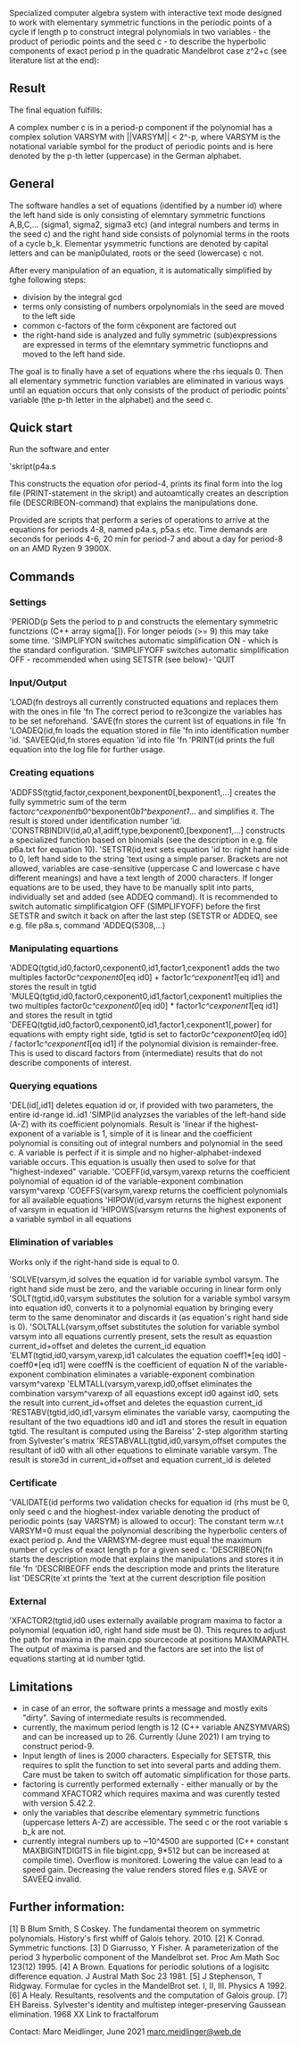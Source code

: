 Specialized computer algebra system with interactive text mode designed to work with elementary symmetric functions
in the periodic points of a cycle if length p to construct integral polynomials in two variables - the product
of periodic points and the seed c - to describe the hyperbolic components of exact period p
in the quadratic Mandelbrot case z^2+c (see literature list at the end):

## Result

The final equation fulfills:

A complex number c is in a period-p component if the polynomial has a complex solution VARSYM
with ||VARSYM|| < 2^-p, where VARSYM is the notational variable symbol for the product of periodic points and
is here denoted by the p-th letter (uppercase) in the German alphabet.

## General

The software handles a set of equations (identified by a number id) where the left hand side is only consisting of
elemntary symmetric functions A,B,C,... (sigma1, sigma2, sigma3 etc) (and integral numbers and terms in the seed
c) and the right hand side consists of polynomial terms
in the roots of a cycle b_k. Elementar ysymmetric functions are denoted by capital letters and can
be manip0ulated, roots or the seed (lowercase) c not.

After every manipulation of an equation, it is automatically simplified by tghe following steps:
- division by the integral gcd
- terms only consisting of numbers orpolynomials in the seed are moved to the left side
- common c-factors of the form cêxponent are factored out
- the right-hand side is analyzed and fully symmetric (sub)expressions are expressed in terms of
the elemntary symmetric functiopns and moved to the left hand side.

The goal is to finally have a set of equations where the rhs iequals 0. Then all elementary symmetric function
variables are eliminated in various ways until an equation occurs that only consists
of the product of periodic points' variable (the p-th letter in the alphabet) and
the seed c.

## Quick start

Run the software and enter

'skript(p4a.s

This constructs the equation ofor period-4, prints its final form into the log file (PRINT-statement in the skript)
and autoamtically creates an description file (DESCRIBEON-command) that explains the manipulations done.

Provided are scripts that perform a series of operations to arrive at the equations for
periods 4-8, named p4a.s, p5a.s etc. Time demands are seconds for periods 4-6, 20 min for
period-7 and about a day for period-8 on an AMD Ryzen 9 3900X.

## Commands

### Settings
'PERIOD(p
Sets the period to p and constructs the elementary symmetric functzions (C++ array sigma[]). For longer peiods (>= 9) this may take some time.
'SIMPLIFYON
switches automatic simplification ON - which is the standard configuration.
'SIMPLIFYOFF
switches automatic simplification OFF - recommended when using SETSTR (see below)-
'QUIT

### Input/Output
'LOAD(fn
destroys all currently constructed equations and replaces them with the ones in file 'fn
The correct period to re3congize the variables has to be set neforehand.
'SAVE(fn
stores the current list of equations in file 'fn
'LOADEQ(id,fn
loads the equation stored in file 'fn into identification number 'id.
'SAVEEQ(id,fn
stores equation 'id into file 'fn
'PRINT(id
prints the full equation into the log file for further usage.

### Creating equations
'ADDFSS(tgtid,factor,cexponent,bexponent0[,bexponent1,...]
creates the fully symmetric sum of the term factor*c^cexponent*b0^bexponent0*b1^bexponent1*... and simplifies it. The result is stored
under identification number 'id.
'CONSTRBINDIV(id,a0,a1,adiff,type,bexponent0,[bexponent1,...]
constructs a specialized function based on binomials (see the description in e.g. file p6a.txt for equation 10).
'SETSTR(id,text
sets equation 'id to: right hand side to 0, left hand side to the string 'text using a simple parser. Brackets are not allowed, variables are case-sensitive (uppercase C and lowercase c have different meanings) and
have a text length of 2000 characters. If longer equations are to be used, they have to be manually split into parts,
individually set and added (see ADDEQ command). It is recommended to switch automatic simplificatgion OFF (SIMPLIFYOFF) before the first SETSTR
and switch it back on after the last step (SETSTR or ADDEQ, see e.g. file p8a.s, command 'ADDEQ(5308,...)

### Manipulating equartions
'ADDEQ(tgtid,id0,factor0,cexponent0,id1,factor1,cexponent1
adds the two multiples factor0*c^cexponent0*[eq id0] + factor1*c^cexponent1*[eq id1] and stores the result in tgtid
'MULEQ(tgtid,id0,factor0,cexponent0,id1,factor1,cexponent1
multiplies the two multiples factor0*c^cexponent0*[eq id0] * factor1*c^cexponent1*[eq id1] and stores the result in tgtid
'DEFEQ(tgtid,id0,factor0,cexponent0,id1,factor1,cexponent1[,power]
for equations with empty right side, tgtid is set to factor0*c^cexponent0*[eq id0] / factor1*c^cexponent1*[eq id1] if the polynomial division is remainder-free. This is used to discard factors from
(intermediate) results that do not describe components of interest.

### Querying equations
'DEL(id[,id1]
deletes equation id or, if provided with two parameters, the entire id-range id..id1
'SIMP(id
analyzses the variables of the left-hand side (A-Z) with its coefficient polynomials. Result is 'linear if the highest-exponent of a variable is 1, simple of it is linear and the coefficient polynomial is consiting out of integral numbers and polynomial in the seed c.
A variable is perfect if it is simple and no higher-alphabet-indexed variable occurs. This equation is usually then used to solve for that "highest-indexed" variable.
'COEFF(id,varsym,varexp
returns the coefficient polynomial of equation id of the variable-exponent combination varsym^varexp
'COEFFS(varsym,varexp
returns the coefficient polynomials for all available equations
'HIPOW(id,varsym
returns the highest exponent of varsym in equation id
'HIPOWS(varsym
returns the highest exponents of a variable symbol in all equations

### Elimination of variables
Works only if the right-hand side is equal to 0.

'SOLVE(varsym,id
solves the equation id for variable symbol varsym. The right hand side must be zero, and the variable occuring in linear form only
'SOLT(tgtid,id0,varsym
substitutes the solution for a variable symbol varsym into equation id0, converts it to a polynomial equation by bringing
every term to the same denominator and discards it (as equation's right hand side is 0).
'SOLTALL(varsym,offset
substitutes the solution for variable symbol varsym into all equations currently present, sets the result
as equastion current_id+offset and deletes the current_id equation
'ELMT(tgtid,id0,varsym,varexp,id1
calculates the equation coeff1*[eq id0] - coeff0*[eq id1] were coeffN is the coefficient of equation N of
the variable-exponent combination
eliminates a variable-exponent combination varsym^varexp
'ELMTALL(varsym,varexp,id0,offset
eliminates the combination varsym^varexp of all equastions except id0 against id0, sets the result
into current_id+offset and deletes the equastion current_id
'RESTABV(tgtid,id0,id1,varsym
eliminates the variable varsy, caomputing the resultant of the two equadtions id0 and id1 and stores the result in equation tgtid. The resultant is computed
using the Bareiss' 2-step algorithm starting from Sylvester's matrix
'RESTABVALL(tgtid,id0,varsym,offset
computes the resultant of id0 with all other equations to eliminate variable varsym. The result is store3d in current_id+offset and
equation current_id is deleted

### Certificate
'VALIDATE(id
performs two validation checks for equation id (rhs must be 0, only seed c and the hioghest-index variable denoting the
product of periodic points (say VARSYM) is allowed to occur): The constant term w.r.t VARSYM=0 must equal the polynomial describing the hyperbolic
centers of exact period p. And the VARMSYM-degree must equal the maximum number of cycles of exact length p for a given seed c.
'DESCRIBEON(fn
starts the description mode that explains the manipulations and stores it in file 'fn
'DESCRIBEOFF
ends the description mode and prints the literature list
'DESCR(te´xt
prints the 'text at the current description file position

### External
'XFACTOR2(tgtid,id0
uses externally available program maxima to factor a polynomial (equation id0, right hand side must be 0). This requres
to adjust the path for maxima in the main.cpp sourcecode at positions MAXIMAPATH. The output of maxima is parsed and the factors
are set into the list of equations starting at id number tgtid.

## Limitations
- in case of an error, the software prints a message and mostly exits "dirty". Saving of intermediate results is recommended.
- currently, the maximum period length is 12 (C++ variable ANZSYMVARS) and can be increased up to 26. Currently (June 2021) I am trying to construct period-9.
- Input length of lines is 2000 characters. Especially for SETSTR, this requires to split the function to set into several parts and adding them. Care must be taken to switch off automatic simplification for those parts.
- factoring is currently performed externally - either manually or by the command XFACTOR2 which requires maxima and was curently tested with version 5.42.2.
- only the variables that describe elementary symmetric functions (uppercase letters A-Z) are accessible. The seed c or the
root variable s b_k are not.
- currently integral numbers up to ~10^4500 are supported (C++ constant MAXBIGINTDIGITS in file bigint.cpp, 9*512 but can be increased at compile time). Overflow is monitored. Lowering the value can lead to a speed gain. Decreasing the value renders stored files e.g. SAVE or SAVEEQ invalid.


## Further information:
[1] B Blum Smith, S Coskey. The fundamental theorem on symmetric polynomials. History's first whiff of Galois tehory. 2010.
[2] K Conrad. Symmetric functions.
[3] D Giarrusso, Y Fisher. A parameterization of the period 3 hyperbolic component of the Mandelbrot set. Proc Am Math Soc 123(12) 1995.
[4] A Brown. Equations for periodic solutions of a logisitc difference equation. J Austral Math Soc 23 1981.
[5] J Stephenson, T Ridgway. Formulae for cycles in the MandelBrot set. I, II, III. Physics A 1992.
[6] A Healy. Resultants, resolvents and the computation of Galois group.
[7] EH Bareiss. Sylvester's identity and multistep integer-preserving Gaussean elimination. 1968
XX Link to fractalforum

Contact:
Marc Meidlinger, June 2021
marc.meidlinger@web.de



